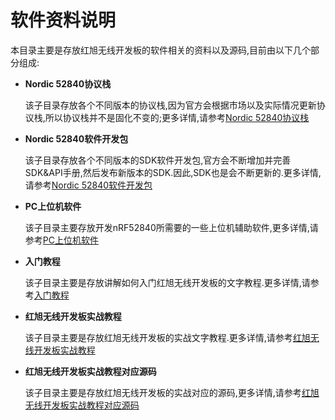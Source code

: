 # 软件资料说明
本目录主要是存放红旭无线开发板的软件相关的资料以及源码,目前由以下几个部分组成:

- **Nordic 52840协议栈**

  该子目录存放各个不同版本的协议栈,因为官方会根据市场以及实际情况更新协议栈,所以协议栈并不是固化不变的;更多详情,请参考[Nordic 52840协议栈](https://github.com/xiaolongba/wireless-tech/tree/master/%E8%BD%AF%E4%BB%B6/Nordic%2052840%E5%8D%8F%E8%AE%AE%E6%A0%88)
  
- **Nordic 52840软件开发包**
  
  该子目录存放各个不同版本的SDK软件开发包,官方会不断增加并完善SDK&API手册,然后发布新版本的SDK.因此,SDK也是会不断更新的.更多详情,请参考[Nordic 52840软件开发包](https://github.com/xiaolongba/wireless-tech/tree/master/%E8%BD%AF%E4%BB%B6/Nordic%2052840%E8%BD%AF%E4%BB%B6%E5%BC%80%E5%8F%91%E5%8C%85)
  
- **PC上位机软件**

  该子目录主要存放开发nRF52840所需要的一些上位机辅助软件,更多详情,请参考[PC上位机软件](https://github.com/xiaolongba/wireless-tech/tree/master/%E8%BD%AF%E4%BB%B6/PC%E4%B8%8A%E4%BD%8D%E6%9C%BA%E8%BD%AF%E4%BB%B6)
- **入门教程**

  该子目录主要是存放讲解如何入门红旭无线开发板的文字教程.更多详情,请参考[入门教程
](https://github.com/xiaolongba/wireless-tech/tree/master/%E8%BD%AF%E4%BB%B6/%E7%BA%A2%E6%97%AD%E6%97%A0%E7%BA%BF%E5%BC%80%E5%8F%91%E6%9D%BF%E5%AE%9E%E6%88%98%E6%95%99%E7%A8%8B/%E5%85%A5%E9%97%A8%E6%95%99%E7%A8%8B)
- **红旭无线开发板实战教程**

  该子目录主要是存放红旭无线开发板的实战文字教程.更多详情,请参考[红旭无线开发板实战教程](https://github.com/xiaolongba/wireless-tech/tree/master/%E8%BD%AF%E4%BB%B6/%E7%BA%A2%E6%97%AD%E6%97%A0%E7%BA%BF%E5%BC%80%E5%8F%91%E6%9D%BF%E5%AE%9E%E6%88%98%E6%95%99%E7%A8%8B)
- **红旭无线开发板实战教程对应源码**

  该子目录主要是存放红旭无线开发板的实战对应的源码,更多详情,请参考[红旭无线开发板实战教程对应源码](https://github.com/xiaolongba/wireless-tech/tree/master/%E8%BD%AF%E4%BB%B6/%E7%BA%A2%E6%97%AD%E6%97%A0%E7%BA%BF%E5%BC%80%E5%8F%91%E6%9D%BF%E5%AE%9E%E6%88%98%E6%95%99%E7%A8%8B%E5%AF%B9%E5%BA%94%E6%BA%90%E7%A0%81)
  
